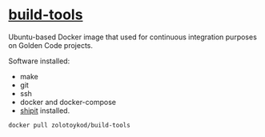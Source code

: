 # [build-tools](https://hub.docker.com/r/zolotoykod/build-tools)

Ubuntu-based Docker image that used for continuous integration purposes on Golden Code projects.

Software installed:

* make
* git
* ssh
* docker and docker-compose
* [shipit](https://github.com/sapegin/shipit) installed.


```bash
docker pull zolotoykod/build-tools
```
